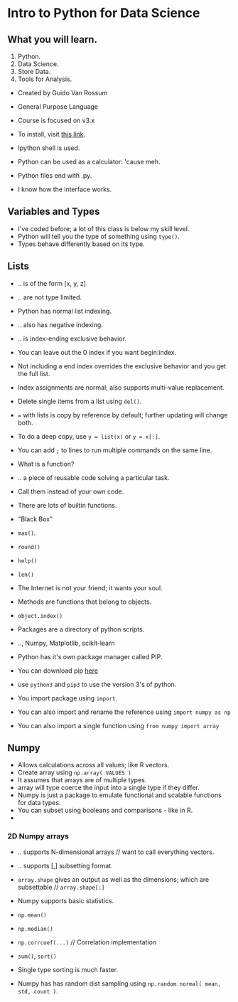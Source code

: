 # Intro to Python for Data Science

## What you will learn.
1. Python.
2. Data Science.
3. Store Data.
4. Tools for Analysis.

- Created by Guido Van Rossum
- General Purpose Language
- Course is focused on v3.x
- To install, visit [this link](https://www.python.org/downloads).
- Ipython shell is used.
- Python can be used as a calculator: 'cause meh.
- Python files end with .py.

- I know how the interface works.

## Variables and Types
- I've coded before; a lot of this class is below my skill level.
- Python will tell you the type of something using `type()`.
- Types behave differently based on its type.

## Lists
- .. is of the form [x, y, z]
- .. are not type limited.
- Python has normal list indexing.
- .. also has negative indexing.
- .. is index-ending exclusive behavior.
- You can leave out the 0 index if you want begin:index.
- Not including a end index overrides the exclusive behavior and you get the full list.
- Index assignments are normal; also supports multi-value replacement.
- Delete single items from a list using `del()`.

- `=` with lists is copy by reference by default; further updating will change both.
- To do a deep copy, use `y = list(x)` or `y = x[:]`.
- You can add `;` to lines to run multiple commands on the same line.

- What is a function?
- .. a piece of reusable code solving a particular task.
- Call them instead of your own code.
- There are lots of builtin functions.
- "Black Box"
- `max()`.
- `round()`
- `help()`
- `len()`
- The Internet is not your friend; it wants your soul.

- Methods are functions that belong to objects.
- `object.index()`

- Packages are a directory of python scripts.
- .., Numpy, Matplotlib, scikit-learn
- Python has it's own package manager called PIP.
- You can download pip [here]( http://pip.readthedocs.org/en/stable/installing/ )
- use `python3` and `pip3` to use the version 3's of python.
- You import package using `import`.
- You can also import and rename the reference using `import numpy as np`
- You can also import a single function using `from numpy import array`

## Numpy
- Allows calculations across all values; like R vectors.
- Create array using `np.array( VALUES )`
- It assumes that arrays are of multiple types.
- array will type coerce the input into a single type if they differ.
- Numpy is just a package to emulate functional and scalable functions for data types.
- You can subset using booleans and comparisons - like in R.
- 

### 2D Numpy arrays
- .. supports N-dimensional arrays // want to call everything vectors.
- .. supports [,] subsetting format.
- `array.shape` gives an output as well as the dimensions; which are subsettable // `array.shape[:]`

- Numpy supports basic statistics.
- `np.mean()`
- `np.median()`
- `np.corrcoef(...)` // Correlation implementation
- `sum()`, `sort()`
- Single type sorting is much faster.
- Numpy has has random dist sampling using `np.random.normal( mean, std, count )`.
